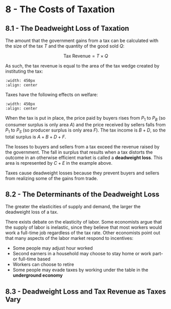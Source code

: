 # 8 - The Costs of Taxation

## 8.1 - The Deadweight Loss of Taxation

The amount that the government gains from a tax can be calculated with the size of the tax $T$ and the quantity of the good sold $Q$:

$$ \text{Tax Revenue} = T \times Q $$

As such, the tax revenue is equal to the area of the tax wedge created by instituting the tax:

```{image} images/figure8-1-1.png
:width: 450px
:align: center
```

Taxes have the following effects on welfare:

```{image} images/figure8-1-2.png
:width: 450px
:align: center
```

When the tax is put in place, the price paid by buyers rises from $P_1$ to $P_B$ (so consumer surplus is only area $A$) and the price received by sellers falls from $P_1$ to $P_S$ (so producer surplus is only area $F$). The tax income is $B + D$, so the total surplus is $A + B + D + F$.

The losses to buyers and sellers from a tax exceed the revenue raised by the government. The fall in surplus that results when a tax distorts the outcome in an otherwise efficient market is called a **deadweight loss**. This area is represented by $C + E$ in the example above.

Taxes cause deadweight losses because they prevent buyers and sellers from realizing some of the gains from trade.

## 8.2 - The Determinants of the Deadweight Loss

The greater the elasticities of supply and demand, the larger the deadweight loss of a tax.

There exists debate on the elasticity of labor. Some economists argue that the supply of labor is inelastic, since they believe that most workers would work a full-time job regardless of the tax rate. Other economists point out that many aspects of the labor market respond to incentives:
- Some people may adjust hour worked
- Second earners in a household may choose to stay home or work part- or full-time based
- Workers can choose to retire
- Some people may evade taxes by working under the table in the **underground economy**

## 8.3 - Deadweight Loss and Tax Revenue as Taxes Vary


